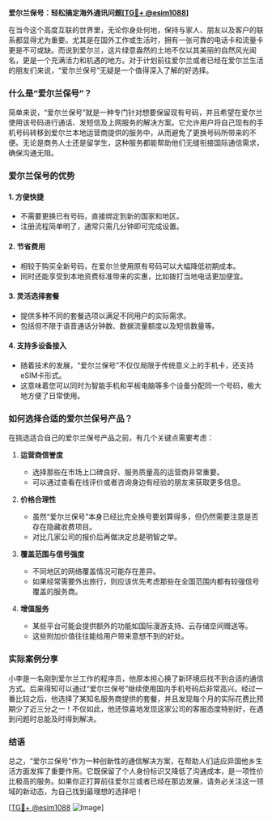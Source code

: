 **爱尔兰保号：轻松搞定海外通讯问题[[TG💪+ @esim1088](https://t.me/s/esim1088)]**

在当今这个高度互联的世界里，无论你身处何地，保持与家人、朋友以及客户的联系都显得尤为重要。尤其是在国外工作或生活时，拥有一张可靠的电话卡和流量卡更是不可或缺。而说到爱尔兰，这片绿意盎然的土地不仅以其美丽的自然风光闻名，更是一个充满活力和机遇的地方。对于计划前往爱尔兰或者已经在爱尔兰生活的朋友们来说，“爱尔兰保号”无疑是一个值得深入了解的好选择。

### 什么是“爱尔兰保号”？

简单来说，“爱尔兰保号”就是一种专门针对想要保留现有号码，并且希望在爱尔兰使用该号码进行通话、发短信及上网服务的解决方案。它允许用户将自己现有的手机号码转移到爱尔兰本地运营商提供的服务中，从而避免了更换号码所带来的不便。无论是商务人士还是留学生，这种服务都能帮助他们无缝衔接国际通信需求，确保沟通无阻。

### 爱尔兰保号的优势

#### 1. **方便快捷**
   - 不需要更换已有号码，直接绑定到新的国家和地区。
   - 注册流程简单明了，通常只需几分钟即可完成设置。

#### 2. **节省费用**
   - 相较于购买全新号码，在爱尔兰使用原有号码可以大幅降低初期成本。
   - 同时还能享受到本地资费标准带来的实惠，比如拨打当地电话更加便宜。

#### 3. **灵活选择套餐**
   - 提供多种不同的套餐选项以满足不同用户的实际需求。
   - 包括但不限于语音通话分钟数、数据流量额度以及短信数量等。

#### 4. **支持多设备接入**
   - 随着技术的发展，“爱尔兰保号”不仅仅局限于传统意义上的手机卡，还支持eSIM卡形式。
   - 这意味着您可以同时为智能手机和平板电脑等多个设备分配同一个号码，极大地方便了日常使用。

### 如何选择合适的爱尔兰保号产品？

在挑选适合自己的爱尔兰保号产品之前，有几个关键点需要考虑：

1. **运营商信誉度**  
   - 选择那些在市场上口碑良好、服务质量高的运营商非常重要。
   - 可以通过查看在线评价或者咨询身边有经验的朋友来获取更多信息。

2. **价格合理性**  
   - 虽然“爱尔兰保号”本身已经比完全换号要划算得多，但仍然需要注意是否存在隐藏收费项目。
   - 对比几家公司的报价后再做决定总是明智之举。

3. **覆盖范围与信号强度**  
   - 不同地区的网络覆盖情况可能存在差异。
   - 如果经常需要外出旅行，则应该优先考虑那些在全国范围内都有较强信号覆盖的服务商。

4. **增值服务**  
   - 某些平台可能会提供额外的功能如国际漫游支持、云存储空间赠送等。
   - 这些附加价值往往能给用户带来意想不到的好处。

### 实际案例分享

小李是一名刚到爱尔兰工作的程序员，他原本担心换了新环境后找不到合适的通信方式。后来得知可以通过“爱尔兰保号”继续使用国内手机号码后非常高兴。经过一番比较之后，他选择了某知名服务商提供的套餐，并且发现每个月的实际花费比预期少了近三分之一！不仅如此，他还惊喜地发现这家公司的客服态度特别好，在遇到问题时总能及时得到解决。

### 结语

总之，“爱尔兰保号”作为一种创新性的通信解决方案，在帮助人们适应异国他乡生活方面发挥了重要作用。它既保留了个人身份标识又降低了沟通成本，是一项性价比极高的服务。如果你正打算前往爱尔兰或者已经在那边发展，请务必关注这一领域的新动态，为自己找到最理想的选择吧！

[[TG💪+ @esim1088](https://t.me/s/esim1088) ![Image](https://i.postimg.cc/4NQfJmqS/Snipaste-2025-05-13-00-14-12.png)]